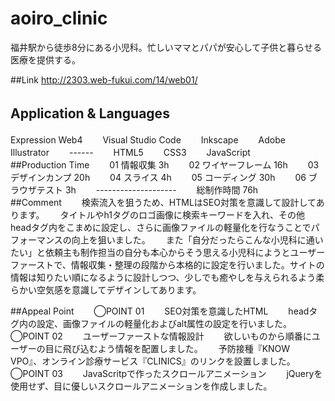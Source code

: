# aoiro_clinic
福井駅から徒歩8分にある小児科。忙しいママとパパが安心して子供と暮らせる医療を提供する。

##Link
http://2303.web-fukui.com/14/web01/

## Application & Languages　　
Expression Web4　　
Visual Studio Code　　
Inkscape　　
Adobe Illustrator　　
------　　
HTML5　　
CSS3　　
JavaScript　　
　　
##Production Time　　
01 情報収集       3h　　
02 ワイヤーフレーム  16h　　
03 デザインカンプ   20h　　
04 スライス        4h　　
05 コーディング     30h　　
06 ブラウザテスト    3h　　
--------------------　　
総制作時間        76h　　
　　
　　
##Comment　　
検索流入を狙うため、HTMLはSEO対策を意識して設計してあります。　　
タイトルやh1タグのロゴ画像に検索キーワードを入れ、その他headタグ内をこまめに設定し、さらに画像ファイルの軽量化を行なうことでパフォーマンスの向上を狙いました。　　
また「自分だったらこんな小児科に通いたい」と依頼主も制作担当の自分も本心からそう思える小児科にようとユーザーファーストで、情報収集・整理の段階から本格的に設定を行いました。サイトの情報は知りたい順になるように設計しつつ、少しでも癒やしを与えられるよう柔らかい空気感を意識してデザインしてあります。　　


##Appeal Point　　
◯POINT 01　　
SEO対策を意識したHTML　　
headタグ内の設定、画像ファイルの軽量化およびalt属性の設定を行いました。　　
　　
◯POINT 02　　
ユーザーファーストな情報設計　　
欲しいものから順番にユーザーの目に飛び込むよう情報を配置しました。　　
予防接種『KNOW　VPO』、オンライン診療サービス『CLINICS』のリンクを設置しました。　　
　　
◯POINT 03　　
JavaScritpで作ったスクロールアニメーション　　
jQueryを使用せず、目に優しいスクロールアニメーションを作成しました。　　
